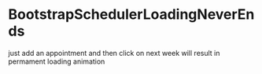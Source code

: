 # BootstrapSchedulerLoadingNeverEnds
just add an appointment and then click on next week will result in permament loading animation
